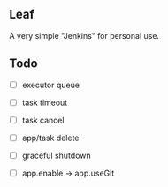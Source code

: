 ## Leaf  
A very simple "Jenkins" for personal use.  

## Todo
+[ ] executor queue
+[ ] task timeout
+[ ] task cancel
+[ ] app/task delete
+[ ] graceful shutdown
+[ ] app.enable -> app.useGit

 